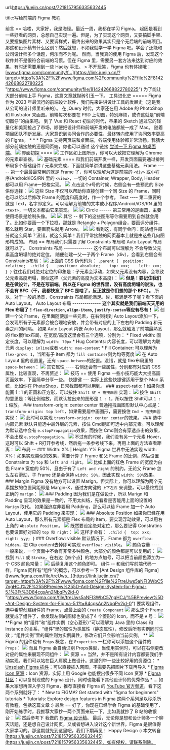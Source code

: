 url:https://juejin.cn/post/7218157956335632445

title:写给前端的 Figma 教程

前言 == 哈喽，大家好，我是海怪。最近一周，我都在学习 Figma。 起因是看到一些好看的网页，总想自己实现一遍。但是，为了实现这个网页，又要搞脚手架、又要搜集图片素材、又要调样式，最终出来的效果其实只是个无后端的前端项目。 那这和设计稿有什么区别？然后就想，不如我就学一学 Figma 吧。学会了还能和公司设计师多个话题，何乐而不为呢。 然而，当我真的使用 Figma 后，发现这个软件并不是很符合前端的习惯。但在 Figma 里，需要另一套方法来达到对应的效果，有时还需要用到一些 Hacky 手法。 > 不开玩笑，Figma 也有体操哦：[www.figma.com/community/f…](https://link.juejin.cn/?target=https%3A%2F%2Fwww.figma.com%2Fcommunity%2Ffile%2F814242668822780225 "https://www.figma.com/community/file/814242668822780225") 为了能让大部分前端上手 Figma，这篇文章就抛砖引玉一下。 工具进化史 ===== Figma 作为 2023 年最流行的前端设计软件，我们先来讲讲设计工具的发展史（这是我从公司的设计师里听来的）。 在 jQuery 时代，大家还在用 Adobe 的 PhotoShop 和 Illustrator 来画图。前端每次都要在 PSD 上切图，特别麻烦，或许这就是“前端切图仔”的由来吧。 到了 Vue 和 React 初生的时代，苹果的 Sketch 通过它的轻量化和美观抢占了市场，顺便把设计师和前端开发的电脑都统一成了 Mac。 随着项目团队不断发展，大家意识到协同合作的必要性，最终转向使用了协同效率更高的 Figma。 * * * Figma 支持网页端和桌面端，各端使用体验都非常流畅。我猜大部分前端接触的还是网页端，你也可以通过 这个链接 [尝试一下 Figma 的桌面端](https://link.juejin.cn/?target=https%3A%2F%2Fwww.figma.com%2Fdownloads%2F "https://www.figma.com/downloads/")。 ![](https://p3-juejin.byteimg.com/tos-cn-i-k3u1fbpfcp/81fec908b57749c5af1464743ab82657~tplv-k3u1fbpfcp-zoom-in-crop-mark:1512:0:0:0.awebp) 界面初探 ==== ![](https://p3-juejin.byteimg.com/tos-cn-i-k3u1fbpfcp/38cbdb40638c4449a80e99b7fcf848a1~tplv-k3u1fbpfcp-zoom-in-crop-mark:1512:0:0:0.awebp) 工作区如上图所示，你可以大致把它理解为 Chrome 的元素审查器。 ![](https://p3-juejin.byteimg.com/tos-cn-i-k3u1fbpfcp/85cb82f2910e4cb8a1f994bfe2a99adb~tplv-k3u1fbpfcp-zoom-in-crop-mark:1512:0:0:0.awebp) 基础元素 ==== 和我们前端开发一样，开发页面需要通过排列布局多个基础组件 / 元素来完成，下面就简单讲讲这些基础元素用法。 Frame ----- 第一个最最最常用的就是 Frame 了，你可以理解为这是前端的 `<div>` 或小程序/Android/iOS/RN 里的 `<view>`，一切的 Container, Wrapper, Body, Header 都可以用 Frame一把梭实现。 ![](https://p3-juejin.byteimg.com/tos-cn-i-k3u1fbpfcp/e8c03cbcdba34657a37511b98588443d~tplv-k3u1fbpfcp-zoom-in-crop-mark:1512:0:0:0.awebp) 点击这个`#`号的时候，右侧会有一些预览的 Size 供你选择： ![](https://p3-juejin.byteimg.com/tos-cn-i-k3u1fbpfcp/69fb132f98a54ebea58abd41c565b017~tplv-k3u1fbpfcp-zoom-in-crop-mark:1512:0:0:0.awebp) 这些 Size 不仅可以帮助你直接创建一个同 Size 的 Frame，同时也可以给以后修改 Frame 的宽度和高度时，作一个参考。 Text ---- 第二重要的就是 Text，名字即定义。可以理解为前端的文本或小程序/Android/iOS/RN 里的 `<text>`，一切文本都由它来实现。 ![](https://p3-juejin.byteimg.com/tos-cn-i-k3u1fbpfcp/8f4bff798e9f4388bd3f1750f26c90a7~tplv-k3u1fbpfcp-zoom-in-crop-mark:1512:0:0:0.awebp) ![](https://p3-juejin.byteimg.com/tos-cn-i-k3u1fbpfcp/1b4cc308f7ff473d8b0449389876f420~tplv-k3u1fbpfcp-zoom-in-crop-mark:1512:0:0:0.awebp) Circle ------ 第三常用的是画圆，主要使用场景是绘制头像。 ![](https://p3-juejin.byteimg.com/tos-cn-i-k3u1fbpfcp/af7dd5be061c49ba95506264e02b046c~tplv-k3u1fbpfcp-zoom-in-crop-mark:1512:0:0:0.awebp) ![](https://p3-juejin.byteimg.com/tos-cn-i-k3u1fbpfcp/4e761d15067e4e3b99d0d2c13bc0a1fd~tplv-k3u1fbpfcp-zoom-in-crop-mark:1512:0:0:0.awebp) 其它 -- 剩下的这些图形等你需要用到自然就会用了。比如你要画一个下拉框，那就是 Retangle + Polygon组合，要画评分组件，那么就用 Star，要画箭头就用 Arrow。 ![](https://p3-juejin.byteimg.com/tos-cn-i-k3u1fbpfcp/77993b74e0994f9894f86e14d9708af5~tplv-k3u1fbpfcp-zoom-in-crop-mark:1512:0:0:0.awebp) ![](https://p3-juejin.byteimg.com/tos-cn-i-k3u1fbpfcp/41abda8fbd024046b3ff5edac17fc92f~tplv-k3u1fbpfcp-zoom-in-crop-mark:1512:0:0:0.awebp) 看到这，有同学会问：网站组件部分就这么简单？没错，就这么简单！我们平常接触的网页基本上就是由这些几何图形构成的。 布局 == 布局我们只需要了解 Constraints 布局和 Auto Layout 布局就可以了。 Constraints 布局 -------------- 这个布局可以理解为 不会导致父元素高度坍塌的绝对定位。 随便创建一父一子两个 Frame（div），会看到右侧会有 Constraints布局： ![](https://p3-juejin.byteimg.com/tos-cn-i-k3u1fbpfcp/0e5c72d6aed74da7ab82759c206877b1~tplv-k3u1fbpfcp-zoom-in-crop-mark:1512:0:0:0.awebp) 上面的 CSS 伪代码为： ``` .parent {  position: relative;  .child {    position: absolute;    top: xxx;    left: xxx;  } } ``` 往往我们对绝对定位的印象是：子元素会浮动，如果父元素没有内容，会导致父元素高度坍塌，类似这样（父元素的高度为文本高度）： ![](https://p3-juejin.byteimg.com/tos-cn-i-k3u1fbpfcp/b08b5162f31d4ba5a509421dbe7d7843~tplv-k3u1fbpfcp-zoom-in-crop-mark:1512:0:0:0.awebp) **但是！要记住我们是在做设计，不是在写前端。所以在 Figma 的世界里，没有高度坍塌的说法，也不会有 BFC（干，我都快忘了 BFC 是啥了，反正就是你们想的那个 BFC）。** 所以，对于一般的场景，Constraints 布局都能满足。诶，那满足不了呢？看下面的 Auto Layout。 Auto Layout 布局 -------------- **这个其实就是我们前端天天用的 Flex 布局了！`flex-direction`, `align-items`, `justify-conten`等应有尽有！** ![](https://p3-juejin.byteimg.com/tos-cn-i-k3u1fbpfcp/57dc0902cb3945e69f3dabb43176cdad~tplv-k3u1fbpfcp-zoom-in-crop-mark:1512:0:0:0.awebp) 创建一个父 Frame，在里面随便加一些元素，在右侧找到 Auto Layout添加一下，会发现所有子元素都会被合理地安放，并会带有对应的上下左右的 Padding 和元素之间的间隔。 如果 Auto Layout 内嵌 Auto Layout，那么就触发了前端最熟悉的 flex嵌flex布局，在宽度/高度这里会有三个选项，分别为： *   Fixed width: 固定长度，可以理解为 `width: 70px` *   Hug Contents: 内容长度，可以理解为内联元素 `display: inline`或者 `width: max-content` *   Fill Container: 可以理解为 `flex-grow: 1`，当所有子 item 都为 `fill container`则为均等宽度 ![](https://p3-juejin.byteimg.com/tos-cn-i-k3u1fbpfcp/7736a68e73754b55bed1d6c0e2bee079~tplv-k3u1fbpfcp-zoom-in-crop-mark:1512:0:0:0.awebp) 在 Auto Layout 里的设置里，还有 `space-between`的配置。没错，就是 flex布局里的`space-between`： ![](https://p3-juejin.byteimg.com/tos-cn-i-k3u1fbpfcp/b53ddb86799f4cbf94abe0830149d171~tplv-k3u1fbpfcp-zoom-in-crop-mark:1512:0:0:0.awebp) 其它属性 ---- 右侧还会有一些属性，分别都有对应的 CSS 属性，比较直观，不再赘述： ![](https://p3-juejin.byteimg.com/tos-cn-i-k3u1fbpfcp/5b217b602693424ca5ea3e2cb4dd2001~tplv-k3u1fbpfcp-zoom-in-crop-mark:1512:0:0:0.awebp) 技巧 == 使用 Figma 一些小技巧能大大提高画页面效率，下面简单分享一些。 快捷键 --- 实际上这些快捷键适用于整个 Mac 系统，比如你在 PhotoShop，日常截图都可以用到。 ### aspect-ratio: 1 如果你想能画 1 : 1 的正圆和正方形，可以按住 `Shift 键 + 拖拽画圆` 实现： ![](https://p3-juejin.byteimg.com/tos-cn-i-k3u1fbpfcp/fd945a446e7c464ba2381b684853687c~tplv-k3u1fbpfcp-zoom-in-crop-mark:1512:0:0:0.awebp) 按住 `Shift` 的意思是：等比例缩放，而默认拉出来的图形是 `1 : 1`，所以按住 Shift可以 `1 : 1` 缩放。 ### transform-origin: center center 普通拖拽画图形默认中心点是： `transform-origin: top left`，如果需要居中画图形，需要按住 `Cmd + 拖拽画圆`实现： ![](https://p3-juejin.byteimg.com/tos-cn-i-k3u1fbpfcp/d05a12f2406e4c3a8c1cacb082f6cab5~tplv-k3u1fbpfcp-zoom-in-crop-mark:1512:0:0:0.awebp) 此时可以实现 `transform-origin: center center`的效果。 ### 选中内部元素 默认只能选中最外层的元素，按住 Cmd键即可选中内部元素。可以理解为默认选中会有 `e.stopPropagation`效果，而按住 Cmd则会有穿透点击的效果，不会出现 `e.stopPropagation`。 ![](https://p3-juejin.byteimg.com/tos-cn-i-k3u1fbpfcp/2979f0d8b60646bda5664acfa204be0a~tplv-k3u1fbpfcp-zoom-in-crop-mark:1512:0:0:0.awebp) 不过有的时候，我们没有另一个元素 Hover，这时可以 Shift + R打开参考线，然后拖一条参考线下来，再用上面的方法查看距离： ![](https://p3-juejin.byteimg.com/tos-cn-i-k3u1fbpfcp/85ca8daf6c484acfa3cca6c824b8ebd9~tplv-k3u1fbpfcp-zoom-in-crop-mark:1512:0:0:0.awebp) 布局 -- ### Width: X% | Height: Y% Figma 世界中无法实现 width: X%！如果实现类似的效果，需要计算子 Frame 和父 Frame 的比例，然后设置 Constraints 为 `top` 和 `left and right`。 ![](https://p3-juejin.byteimg.com/tos-cn-i-k3u1fbpfcp/f69ea9c7047e46589dbd64dbb71392c4~tplv-k3u1fbpfcp-zoom-in-crop-mark:1512:0:0:0.awebp) 比如上面的红色 Frame 的宽度为白色 Frame 宽度的 50%，且由于有了 `Left and right` 的制约，无论父 Frame 怎么左右滑动，子 Frame 还是会保持 `width: 50%`，因此实现 `width: 50%`效果。 ### Margin Figma 没有地方可以设置 Marign。但实际上，你可以理解为两个元素摆放的位置间距即是 Margin-X，通过方向键的 `上下左右` 来调整，可以最终找到正确的 `marign`： ![](https://p3-juejin.byteimg.com/tos-cn-i-k3u1fbpfcp/16761d32ad2341f2891b8bf3be2c0ae7~tplv-k3u1fbpfcp-zoom-in-crop-mark:1512:0:0:0.awebp) ### Padding 因为我们是在做设计，所以 Marign 和 Padding 呈现的效果是一致的，不用太纠结，先看看是否能用上面的设置的 `Marign` 取代。 如果强迫症非要用 Padding，那么可以给 Frame 加一个 Auto Layout，使用它的 Padding 来实现： ![](https://p3-juejin.byteimg.com/tos-cn-i-k3u1fbpfcp/de6b9aa14c2f46dd81fb667c4ca8070d~tplv-k3u1fbpfcp-zoom-in-crop-mark:1512:0:0:0.awebp) ### Absolute Position 如果你已经在用 Auto Layout，那么所有元素都是 Flex 布局的 Item，要实现浮动效果，可以用右上角的 `Absolute Position`。 ![](https://p3-juejin.byteimg.com/tos-cn-i-k3u1fbpfcp/5ee2f0f7ed934f71a9a881abdbb2208b~tplv-k3u1fbpfcp-zoom-in-crop-mark:1512:0:0:0.awebp) 既然要设定绝对定位，那么要记得 Constratins 也要设置好对应的 `top 和 right`： ![](https://p3-juejin.byteimg.com/tos-cn-i-k3u1fbpfcp/0e6378bc8df54672bf4ccedd7d99039e~tplv-k3u1fbpfcp-zoom-in-crop-mark:1512:0:0:0.awebp) 这样才会有： ``` .child {  top: xxx;  right: yyy; } ``` ### Overflow: visible 默认情况下，Frame 都为 `overflow: hidden`，把 Clip content去掉即可实现 `overflow: visible`。 ![](https://p3-juejin.byteimg.com/tos-cn-i-k3u1fbpfcp/20f10946768a4a39b6fa7ba35a33fa7f~tplv-k3u1fbpfcp-zoom-in-crop-mark:1512:0:0:0.awebp) 颜色变量 ---- 一般来说，一个页面中不会有非常多种颜色，大部分的颜色都是可以复用的： ![](https://p3-juejin.byteimg.com/tos-cn-i-k3u1fbpfcp/2283be65f2834406b653cd6842029e11~tplv-k3u1fbpfcp-zoom-in-crop-mark:1512:0:0:0.awebp) 找到 `Fill` 或 `Stroke`，在右边【四个点】的地方点加号，可以把当前颜色添加为一个 CSS 颜色常量： ![](https://p3-juejin.byteimg.com/tos-cn-i-k3u1fbpfcp/7ecc3cc2815c4203bf5cfcf4de505444~tplv-k3u1fbpfcp-zoom-in-crop-mark:1512:0:0:0.awebp) 后续复用这个颜色即可。 组件 -- 和我们写前端代码一样，Figma 同样有“组件”的概念，可以参考一下 \[Ant Design 组件库的 Figma\]([www.figma.com/file/treUws…](https://link.juejin.cn/?target=https%3A%2F%2Fwww.figma.com%2Ffile%2FtreUws5aNFI3WbC57ngHCJ%2F%255BPreview%255D-Ant-Design-System-for-Figma-5.1%3Ft%3D84cgsAn2NbqPv2id-0 "https://www.figma.com/file/treUws5aNFI3WbC57ngHCJ/%5BPreview%5D-Ant-Design-System-for-Figma-5.1?t=84cgsAn2NbqPv2id-0") 要实现组件，选中希望创建组件的 Frame，点最上面的 `Create Component` ![](https://p3-juejin.byteimg.com/tos-cn-i-k3u1fbpfcp/28796cc8d5d744798114ccdc8c9163ab~tplv-k3u1fbpfcp-zoom-in-crop-mark:1512:0:0:0.awebp) 那么这个 Frame 就变成了组件了，会发现左侧的图标也变成了4 个菱形的 Icon，而不是 `#` 号： ![](https://p3-juejin.byteimg.com/tos-cn-i-k3u1fbpfcp/e4940ac76f5f48c5a617e0d642112a67~tplv-k3u1fbpfcp-zoom-in-crop-mark:1512:0:0:0.awebp) \*\*Figma 的“组件”和“组件实例（空心菱形）”可以理解为 Java 里的 Class 和 Instance 的关系，“组件”里的属性为类属性（静态属性），修改后所有实例同时生效；“组件实例”里的属性则为实例属性，修改它们只会影响当前实例。 \*\* ![](https://p3-juejin.byteimg.com/tos-cn-i-k3u1fbpfcp/e8d7285182f843f4976a4907037444f8~tplv-k3u1fbpfcp-zoom-in-crop-mark:1512:0:0:0.awebp) Figma 的组件也有 `Props` 概念，在 `Properties` 一栏你可以添加这个组件的 `Props`： ![](https://p3-juejin.byteimg.com/tos-cn-i-k3u1fbpfcp/61da9b2efd964bbd85f310ed762159ac~tplv-k3u1fbpfcp-zoom-in-crop-mark:1512:0:0:0.awebp) 而且 Figma 会自动识别 Props类型，当使用实例时，可以在右侧更改对应的属性来展现不同组件： ![](https://p3-juejin.byteimg.com/tos-cn-i-k3u1fbpfcp/cbbeaa2e063640eea90df3f246b2ab8d~tplv-k3u1fbpfcp-zoom-in-crop-mark:1512:0:0:0.awebp) 资源 == 当然，并不是所有设计内容都要我们手动实现，我们可以站在巨人肩膀上做设计。这里列举一些比较好用的资源位： *   [Unsplash Figma 插件](https://link.juejin.cn/?target=https%3A%2F%2Fwww.figma.com%2Fcommunity%2Fplugin%2F738454987945972471%2FUnsplash "https://www.figma.com/community/plugin/738454987945972471/Unsplash")：可以直接插入网图，不需要先把图片下载再导入 *   [Figma Icon 资源](https://link.juejin.cn/?target=https%3A%2F%2Fwww.figma.com%2Ffile%2FKbZTv970vVtehD2f5omaL6%2FGentlecons-Icon-Pack-(Community)%3Ft%3DQRVd4dAz3rpHYM34-0 "https://www.figma.com/file/KbZTv970vVtehD2f5omaL6/Gentlecons-Icon-Pack-(Community)?t=QRVd4dAz3rpHYM34-0")：Icon 资源，实际上用 Google 也能搜出很多不同 Icon 资源 *   [Figma 社区](https://link.juejin.cn/?target=https%3A%2F%2Fwww.figma.com%2Fcommunity "https://www.figma.com/community")：可以复制现成的 Figma 设计，同时也能看下其他设计师的优秀作品 *   ... 如果大家想再深入学习 Figma，推荐直接看 Figma 的 [YouTube 官方频道](https://link.juejin.cn/?target=https%3A%2F%2Fwww.youtube.com%2F%40Figma "https://www.youtube.com/@Figma")，看下这两个系列就好了： *   New to FIGMA? Get started with "figma for beginners" tutorials *   Tutorials: Explore design features in Figma 这两个系列足以秒杀所有教程，包括这篇文章 :) 最后 == 好了，你现在已经学会 Figma 的基础使用了，刚开始练手时，我推荐大家抄一两个页面来玩一下，比如我就抄了 B 站的收银台： ![](https://p3-juejin.byteimg.com/tos-cn-i-k3u1fbpfcp/a6895230a31a42bc80af215fe31b78ad~tplv-k3u1fbpfcp-zoom-in-crop-mark:1512:0:0:0.awebp) 然后参考下 我做的 [Figma 设计稿](https://link.juejin.cn/?target=https%3A%2F%2Fwww.figma.com%2Ffile%2FZjYwFgbkqdfwe0NpyWVzAc%2FB-%25E7%25AB%2599%25E6%2594%25B6%25E9%2593%25B6%25E5%258F%25B0%3Fnode-id%3D1-3 "https://www.figma.com/file/ZjYwFgbkqdfwe0NpyWVzAc/B-%E7%AB%99%E6%94%B6%E9%93%B6%E5%8F%B0?node-id=1-3")。 最后，无论你是想和设计师多一个聊天话题，还是想自己设计网页，又或者想进入设计这个新世界，Figma 是很值得大家学习的。那这期就先到这里吧，我们下期再见！ Happy Design :)    本文转自 [https://juejin.cn/post/7218157956335632445](https://juejin.cn/post/7218157956335632445)，如有侵权，请联系删除。